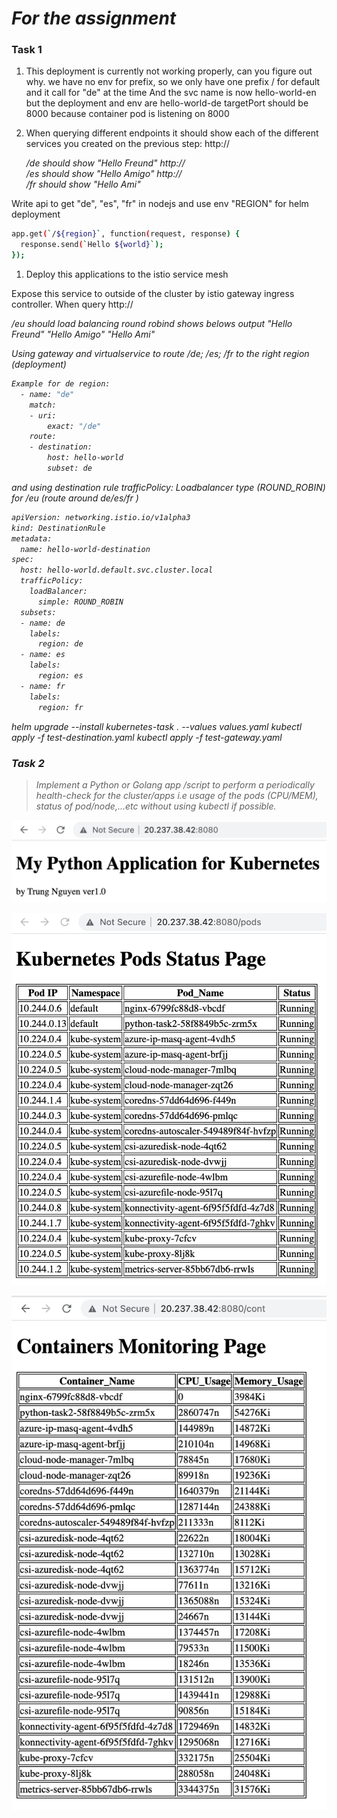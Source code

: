 # _For the assignment_
### Task 1
1. This deployment is currently not working properly, can you figure out why.
we have no env for prefix, so we only have one prefix / for default and it call for "de" at the time
And the svc name is now hello-world-en but the deployment and env are hello-world-de
  targetPort should be 8000 because container pod is listening on 8000


2. When querying different endpoints it should show each of the different services you created on the previous step:
http://<address>/de should show "Hello Freund"
http://<address>/es should show "Hello Amigo"
http://<address>/fr should show "Hello Ami"

Write api to get "de", "es", "fr" in nodejs and use env "REGION" for helm deployment 
```sh
app.get(`/${region}`, function(request, response) {
  response.send(`Hello ${world}`);
});
```


1. Deploy this applications to the istio service mesh

Expose this service to outside of the cluster by istio gateway ingress controller.
When query http://<address>/eu should load balancing round robind shows belows output
"Hello Freund"
"Hello Amigo"
"Hello Ami"

Using gateway and virtualservice to route /de; /es; /fr to the right region (deployment)
```sh
Example for de region:
  - name: "de"
    match:
    - uri:
        exact: "/de"
    route:
    - destination:
        host: hello-world
        subset: de
```


and using destination rule trafficPolicy: Loadbalancer type (ROUND_ROBIN) for /eu (route around de/es/fr )

```sh
apiVersion: networking.istio.io/v1alpha3
kind: DestinationRule
metadata:
  name: hello-world-destination
spec:
  host: hello-world.default.svc.cluster.local
  trafficPolicy:
    loadBalancer:
      simple: ROUND_ROBIN
  subsets:
  - name: de
    labels:
      region: de
  - name: es
    labels:
      region: es
  - name: fr
    labels:
      region: fr
```


helm upgrade --install kubernetes-task . --values values.yaml
kubectl apply -f test-destination.yaml
kubectl apply -f test-gateway.yaml



### Task 2

> Implement a Python or Golang app /script to perform a periodically health-check for the cluster/apps i.e usage of the pods (CPU/MEM), status of pod/node,...etc without using kubectl if possible.

![Home Page](https://github.com/ngdtrunguit/Python-for-K8s/blob/main/task2/homepage.png)

![Pod Status](https://github.com/ngdtrunguit/Python-for-K8s/blob/main/task2/pods-on-LB.png)

![Containers Utilization](https://github.com/ngdtrunguit/Python-for-K8s/blob/main/task2/cont-on-LB.png)






